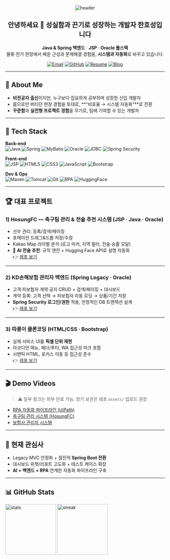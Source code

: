 <p align="center">
  <img src="https://capsule-render.vercel.app/api?type=rounded&height=180&color=0:2D4470,100:00C896&text=Han%20Hosung&fontSize=40&fontColor=ffffff&desc=성실함과%20끈기로%20성장하는%20풀스택%20개발자&descAlignY=70&animation=scaleIn" alt="header"/>
</p>

<h2 align="center">안녕하세요 👋 성실함과 끈기로 성장하는 개발자 한호성입니다</h2>
<p align="center">
  <b>Java & Spring 백엔드</b> · <b>JSP · Oracle 풀스택</b> <br/>
  물류·전기 현장에서 배운 근성과 문제해결 경험을, <b>시스템과 자동화</b>로 바꾸고 있습니다.
</p>

<!-- 빠른 링크 -->
<p align="center">
  <a href="mailto:gksghtjdgg@naver.com"><img alt="Email" src="https://img.shields.io/badge/Email-gksghtjdgg@naver.com-2D4470?style=for-the-badge"/></a>
  <a href="https://github.com/ghtjdgg-hh"><img alt="GitHub" src="https://img.shields.io/badge/GitHub-@ghtjdgg--hh-181717?style=for-the-badge&logo=github&logoColor=white"/></a>
  <a href="https://pds3.saramin.co.kr/webfile/download_memberfile_security.php?appmode=slide_webview&file=person%2Fresume_filebox%2F202508%2F06%2Ft0jyv284_b031-1ppuafh_resume_filebox.pdf&name2=%ED%95%9C%ED%98%B8%EC%84%B1_%ED%8F%AC%ED%8A%B8%ED%8F%B4%EB%A6%AC%EC%98%A4.pdf"><img alt="Resume" src="https://img.shields.io/badge/Resume-PDF-00C896?style=for-the-badge"/></a>
  <a href="https://blog.naver.com/gksghtjdgg"><img alt="Blog" src="https://img.shields.io/badge/Blog-Naver-03C75A?style=for-the-badge&logo=naver"/></a>
</p>

---

## 🚀 About Me
- **비전공자 출신**이지만, 누구보다 집요하게 공부하며 성장한 신입 개발자  
- 몸으로만 버티던 현장 경험을 토대로, **“비효율 → 시스템 자동화”**로 전환  
- **꾸준함**과 **실전형 프로젝트 경험**을 무기로, 팀에 기여할 수 있는 개발자

---

## 🧰 Tech Stack

**Back-end**  
![Java](https://img.shields.io/badge/Java-17+-red) ![Spring](https://img.shields.io/badge/Spring-Legacy%20%7C%20MVC-brightgreen) ![MyBatis](https://img.shields.io/badge/MyBatis-Mapper-orange) ![Oracle](https://img.shields.io/badge/Oracle-DB-red) ![JDBC](https://img.shields.io/badge/JDBC-API-blue) ![Spring Security](https://img.shields.io/badge/Spring%20Security-Auth%2FAcl-6DB33F)

**Front-end**  
![JSP](https://img.shields.io/badge/JSP-MVC2-2D4470) ![HTML5](https://img.shields.io/badge/HTML5-E34F26) ![CSS3](https://img.shields.io/badge/CSS3-1572B6) ![JavaScript](https://img.shields.io/badge/JavaScript-ES6+-F7DF1E) ![Bootstrap](https://img.shields.io/badge/Bootstrap-5-7952B3)

**Dev & Ops**  
![Maven](https://img.shields.io/badge/Maven-Build-C71A36) ![Tomcat](https://img.shields.io/badge/Tomcat-Deploy-F8DC75) ![Git](https://img.shields.io/badge/Git-Commit%20early%20%26%20often-333333) ![RPA](https://img.shields.io/badge/UiPath-RPA-blueviolet) ![HuggingFace](https://img.shields.io/badge/Hugging%20Face-Inference%20API-FFCC4D)

---

## 🏆 대표 프로젝트

### 1) HosungFC — 축구팀 관리 & 전술 추천 시스템 (JSP · Java · Oracle)
- 선수 관리: 등록/검색/페이징  
- 포메이션 드래그&드롭 저장/수정  
- Kakao Map 라이벌 분석 (로고 마커, 지역 필터, 전술·승률 모달)  
- 🤖 **AI 전술 추천**: 규칙 엔진 + Hugging Face API로 설명 자동화  
👉 [레포 보기](https://github.com/ghtjdgg-hh/hosungfc)

---

### 2) KD손해보험 관리자 백엔드 (Spring Legacy · Oracle)
- 고객·피보험자·계약·공지 CRUD + 검색/페이징 + 대시보드  
- 계약 등록: 고객 선택 → 피보험자 자동 로딩 → 상품/기간 저장  
- **Spring Security 로그인/권한** 적용, 안정적인 DB 트랜잭션 설계  
👉 [레포 보기](https://github.com/ghtjdgg-hh/kd-insurance-admin)

---

### 3) 따릉이 클론코딩 (HTML/CSS · Bootstrap)
- 실제 서비스 UI를 **픽셀 단위 재현**  
- 아코디언 메뉴, 헤더/푸터, WA 접근성 마크 포함  
- 시맨틱 HTML, 포커스 이동 등 접근성 준수  
👉 [레포 보기](https://github.com/ghtjdgg-hh/ddareungi-clone)

---

## 🎬 Demo Videos
> ⚠️ 일부 링크는 외부 만료 가능. 장기 보관은 레포 `assets/` 업로드 권장

- [RPA 자동화 파이프라인 (UiPath)](https://pds3.saramin.co.kr/webfile/download_memberfile_security.php?appmode=slide_webview&file=person%2Fresume_filebox%2F202508%2F11%2Ft0tlav46_ouix-1ppuafh_resume_filebox.mp4)  
- [축구팀 관리 시스템 (HosungFC)](https://pds3.saramin.co.kr/webfile/download_memberfile_security.php?appmode=slide_webview&file=person%2Fresume_filebox%2F202508%2F11%2Ft0tlbr59_52du-1ppuafh_resume_filebox.mp4)  
- [보험사 관리자 시스템](https://pds3.saramin.co.kr/webfile/download_memberfile_security.php?appmode=slide_webview&file=person%2Fresume_filebox%2F202508%2F11%2Ft0tlcq21_6ez4-1ppuafh_resume_filebox.mp4)

---

## 📌 현재 관심사
- Legacy MVC 안정화 + 점진적 **Spring Boot 전환**  
- 대시보드 위젯/리포트 고도화 + 테스트 케이스 확장  
- **AI + 백엔드 + RPA** 연계한 자동화 파이프라인 구축

---

## 📊 GitHub Stats
<p align="left">
  <img height="160" src="https://github-readme-stats.vercel.app/api?username=ghtjdgg-hh&show_icons=true" alt="stats"/>
  <img height="160" src="https://streak-stats.demolab.com/?user=ghtjdgg-hh" alt="streak"/>
</p>
